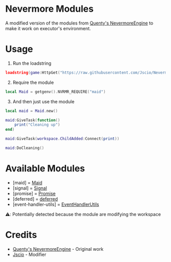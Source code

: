# Nevermore Modules
A modified version of the modules from [Quenty's NevermoreEngine](https://github.com/Quenty/NevermoreEngine) to make it work on executor's environment.

# Usage
1. Run the loadstring
```lua
loadstring(game:HttpGet("https://raw.githubusercontent.com/Jscio/NevermoreModules/main/loader.lua"))()
```

2. Require the module
```lua
local Maid = getgenv().NVRMR_REQUIRE("maid")
```

3. And then just use the module
```lua
local maid = Maid.new()

maid:GiveTask(function()
	print("Cleaning up")
end)

maid:GiveTask(workspace.ChildAdded:Connect(print))

maid:DoCleaning()
```

# Available Modules
- [maid] = [Maid](https://quenty.github.io/NevermoreEngine/api/Maid)
- [signal] = [Signal](https://quenty.github.io/NevermoreEngine/api/GoodSignal)
- [promise] = [Promise](https://quenty.github.io/NevermoreEngine/api/Promise)
- [deferred] = [deferred](https://quenty.github.io/NevermoreEngine/api/deferred)
- [event-handler-utils] = [EventHandlerUtils](https://quenty.github.io/NevermoreEngine/api/EventHandlerUtils)

⚠️: Potentially detected because the module are modifying the workspace

# Credits
- [Quenty's NevermoreEngine](https://github.com/Quenty/NevermoreEngine) - Original work
- [Jscio](https://github.com/Jscio) - Modifier